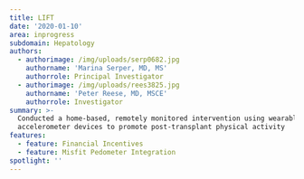 ```yaml
---
title: LIFT
date: '2020-01-10'
area: inprogress
subdomain: Hepatology
authors:
  - authorimage: /img/uploads/serp0682.jpg
    authorname: 'Marina Serper, MD, MS'
    authorrole: Principal Investigator
  - authorimage: /img/uploads/rees3825.jpg
    authorname: 'Peter Reese, MD, MSCE'
    authorrole: Investigator
summary: >-
  Conducted a home‐based, remotely monitored intervention using wearable
  accelerometer devices to promote post‐transplant physical activity
features:
  - feature: Financial Incentives
  - feature: Misfit Pedometer Integration
spotlight: ''
---
```


